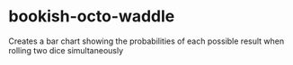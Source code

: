 # bookish-octo-waddle
Creates a bar chart showing the probabilities of each possible result when rolling two dice simultaneously

